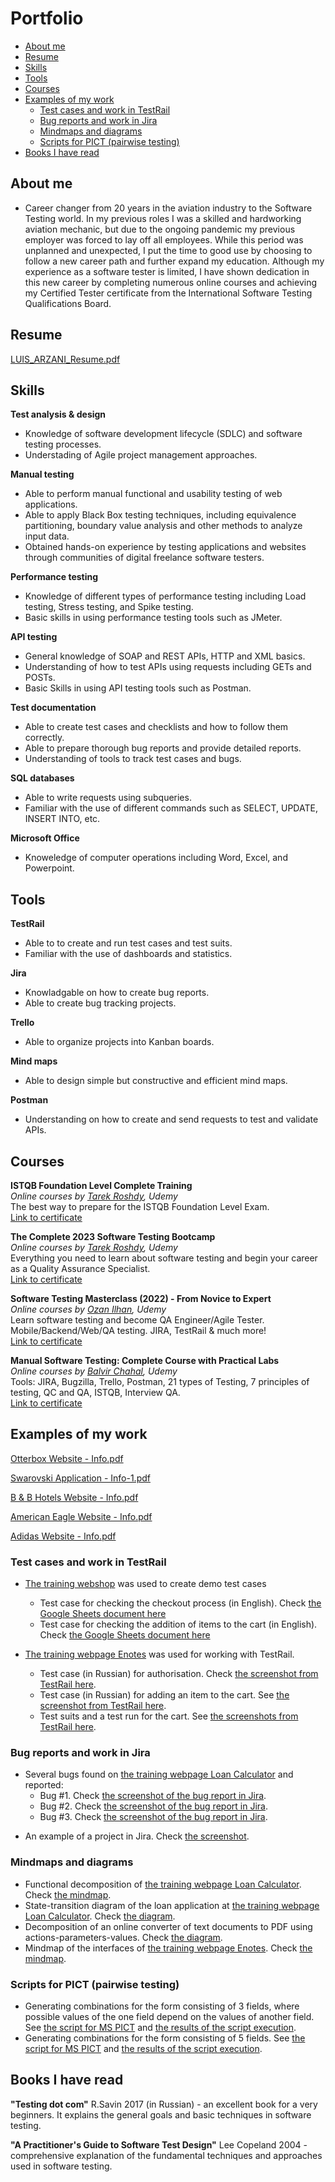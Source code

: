 # Portfolio
- [About me](#about-me)
- [Resume](#resume)
- [Skills](#skills)
- [Tools](#tools)
- [Courses](#courses)
- [Examples of my work](#examples-of-my-work)
  * [Test cases and work in TestRail](#test-cases-and-work-in-testrail)
  * [Bug reports and work in Jira](#bug-reports-and-work-in-jira)
  * [Mindmaps and diagrams](#mindmaps-and-diagrams)
  * [Scripts for PICT (pairwise testing)](#scripts-for-pict-pairwise-testing)
- [Books I have read](#books-i-have-read)

## About me

- Career changer from 20 years in the aviation industry to the Software Testing world. In my previous roles I was a skilled and hardworking aviation mechanic, but due to the ongoing pandemic my previous employer was forced to lay off all employees. While this period was unplanned and unexpected, I put the time to good use by choosing to follow a new career path and further expand my education.
Although my experience as a software tester is limited, I have shown dedication in this new career by completing numerous online courses and achieving my Certified Tester certificate from the International Software Testing Qualifications Board.





## Resume
[LUIS_ARZANI_Resume.pdf](https://github.com/ArzaniTesting/ArzaniTesting.github.io/files/12016723/LUIS_ARZANI_Resume.pdf)



## Skills


__Test analysis & design__
  * Knowledge of software development lifecycle (SDLC) and software testing processes.
  * Understading of Agile project management approaches. 
  
__Manual testing__
  * Able to perform manual functional and usability testing of web applications.
  * Able to apply Black Box testing techniques, including equivalence partitioning, boundary value analysis and other methods to analyze input data.
  * Obtained hands-on experience by testing applications and websites through communities of digital freelance software testers.

__Performance testing__
  * Knowledge of different types of performance testing including Load testing, Stress testing, and Spike testing.
  * Basic skills in using performance testing tools such as JMeter.

__API testing__
  * General knowledge of SOAP and REST APIs, HTTP and XML basics.
  * Understanding of how to test APIs using requests including GETs and POSTs.
  * Basic Skills in using API testing tools such as Postman.

__Test documentation__
  * Able to create test cases and checklists and how to follow them correctly. 
  * Able to prepare thorough bug reports and provide detailed reports.
  * Understanding of tools to track test cases and bugs. 

__SQL databases__
  * Able to write requests using subqueries.
  * Familiar with the use of different commands such as SELECT, UPDATE, INSERT INTO, etc. 

__Microsoft Office__
  * Knoweledge of computer operations including Word, Excel, and Powerpoint.


## Tools

__TestRail__
  * Able to to create and run test cases and test suits.
  * Familiar with the use of dashboards and statistics.

__Jira__
  * Knowladgable on how to create bug reports.
  * Able to create bug tracking projects.

__Trello__
  * Able to organize projects into Kanban boards. 

__Mind maps__
  * Able to design simple but constructive and efficient mind maps. 

__Postman__
  * Understanding on how to create and send requests to test and validate APIs.

## Courses

__ISTQB Foundation Level Complete Training__  
*Online courses by [Tarek Roshdy](https://www.udemy.com/user/trq-rshd/), Udemy*  
The best way to prepare for the ISTQB Foundation Level Exam.    
[Link to certificate](https://www.udemy.com/certificate/UC-15693ce4-513a-4414-a4ec-ca4046dc86c5/)   

__The Complete 2023 Software Testing Bootcamp__  
*Online courses by [Tarek Roshdy](https://www.udemy.com/user/trq-rshd/), Udemy*   
Everything you need to learn about software testing and begin your career as a Quality Assurance Specialist.     
[Link to certificate](https://www.udemy.com/certificate/UC-c67b9281-cc9d-4472-9fe6-9f40f7a2d033/)

__Software Testing Masterclass (2022) - From Novice to Expert__  
*Online courses by [Ozan Ilhan](https://www.udemy.com/user/ozan-ilhan-2/), Udemy*  
Learn software testing and become QA Engineer/Agile Tester. Mobile/Backend/Web/QA testing. JIRA, TestRail & much more!    
[Link to certificate](https://www.udemy.com/certificate/UC-f2b1a130-988f-4860-bff2-8ae7e169fb32/)

__Manual Software Testing: Complete Course with Practical Labs__  
*Online courses by [Balvir Chahal](https://www.udemy.com/user/balvir-singh-6/), Udemy*  
Tools: JIRA, Bugzilla, Trello, Postman, 21 types of Testing, 7 principles of testing, QC and QA, ISTQB, Interview QA.  
[Link to certificate](https://www.udemy.com/certificate/UC-36094f34-bc44-445c-82ce-47fe5f88a4c8/)



## Examples of my work

[Otterbox Website - Info.pdf](https://github.com/ArzaniTesting/ArzaniTesting.github.io/files/12030358/Otterbox.Website.-.Info.pdf)

[Swarovski Application - Info-1.pdf](https://github.com/ArzaniTesting/ArzaniTesting.github.io/files/12030357/Swarovski.Application.-.Info-1.pdf)

[B & B Hotels Website - Info.pdf](https://github.com/ArzaniTesting/ArzaniTesting.github.io/files/12030356/B.B.Hotels.Website.-.Info.pdf)

[American Eagle Website - Info.pdf](https://github.com/ArzaniTesting/ArzaniTesting.github.io/files/12030355/American.Eagle.Website.-.Info.pdf)

[Adidas Website - Info.pdf](https://github.com/ArzaniTesting/ArzaniTesting.github.io/files/12030354/Adidas.Website.-.Info.pdf)



### Test cases and work in TestRail

- [The training webshop](http://automationpractice.com/) was used to create demo test cases
  * Test case for checking the checkout process (in English). Check [the Google Sheets document here](https://docs.google.com/spreadsheets/d/1NpgiyQr2mx2YKddbXOFi7YygWE_jUve3spzscLkpTuY/edit?usp=sharing)
  * Test case for checking the addition of items to the cart (in English). Check [the Google Sheets document here](https://docs.google.com/spreadsheets/d/1PTc-aPCKWBm4B3aaTPsvJ5wgW0P-KkpvaclZAbQzTZY/edit#gid=0)

- [The training webpage Enotes](https://enotes.pointschool.ruin) was used for working with TestRail.
  * Test case (in Russian) for authorisation. Check [the screenshot from TestRail here](https://drive.google.com/file/d/1X9q5h3NKLI7NZpoU-gaHwSrYq_KQtDsl/view?usp=sharing).
  * Test case (in Russian) for adding an item to the cart. See [the screenshot from TestRail here](https://drive.google.com/file/d/1L74DBG62BRnl45WuVYsuR3RoYU4KZHrI/view?usp=sharing).
  * Test suits and a test run for the cart. See [the screenshots from TestRail here](https://drive.google.com/file/d/1imQyEHdDE9FCWtnnPZurh0J9QMTWrS3l/view?usp=sharing).


### Bug reports and work in Jira

- Several bugs found on [the training webpage Loan Calculator](http://creditcalculator.pointschool.ru) and reported:
  * Bug #1. Check [the screenshot of the bug report in Jira](https://drive.google.com/file/d/1Ypqw992_r6YgXNdqslH1FVW3Y33sT6ip/view?usp=sharing).
  * Bug #2. Check [the screenshot of the bug report in Jira](https://drive.google.com/file/d/15KB2fIqWO4uIUbAMejk8ZZrkpPfJzz1m/view?usp=sharing).
  * Bug #3. Check [the screenshot of the bug report in Jira](https://drive.google.com/file/d/1Qn_Fe5gwdEQ-f4PKpg115CZaWl3_N705/view?usp=sharing).
* An example of a project in Jira. Check [the screenshot](https://drive.google.com/file/d/1uN7R4SGWYZ0zn45id8_CeSzs4sn68BWq/view?usp=sharing).

### Mindmaps and diagrams
* Functional decomposition of [the training webpage Loan Calculator](http://creditcalculator.pointschool.ru). Check [the mindmap](https://drive.google.com/file/d/1i1O25CTJNYbuZAmigsRFJjPzUhbRJduY/view?usp=sharing).
* State-transition diagram of the loan application at [the training webpage Loan Calculator](http://creditcalculator.pointschool.ru). Check [the diagram](https://drive.google.com/file/d/1yr1i_gvkTDtbw-ZZF9I_o5CKQZuc2KWG/view?usp=sharing).
* Decomposition of an online converter of text documents to PDF using actions-parameters-values. Check [the diagram](https://drive.google.com/file/d/1gbBCBGNyRJhp0DhFgFbpxrb9F2Zd5LnH/view?usp=sharing).
* Mindmap of the interfaces of [the training webpage Enotes](https://enotes.pointschool.ruin). Check [the mindmap](https://drive.google.com/file/d/1gzv3ADI2_tm_Of0rk_gZDZ1niW50w4oc/view?usp=sharing).

### Scripts for PICT (pairwise testing)

* Generating combinations for the form consisting of 3 fields, where possible values of the one field depend on the values of another field. See [the script for MS PICT](https://drive.google.com/file/d/1nRuFkKA2pXFHHFwfph0SuXq-2p22VLtD/view?usp=sharing) and [the results of the script execution](https://drive.google.com/file/d/1bKWMw8rqOy477JpRgfS8-koDd2jm3MEv/view?usp=sharing).
* Generating combinations for the form consisting of 5 fields. See [the script for MS PICT](https://drive.google.com/file/d/1jG72-v808dXlvSxcC6EYkiaZNbZZTeIB/view?usp=sharing) and [the results of the script execution](https://drive.google.com/file/d/1WlKu_FRv-kSVPPoQlL-7wz6CXqr9f2bi/view?usp=sharing).

## Books I have read
__"Testing dot com"__ R.Savin 2017 (in Russian) - an excellent book for a very beginners. It explains the general goals and basic techniques in software testing.

__"A Practitioner's Guide to Software Test Design"__ Lee Copeland 2004 - comprehensive explanation of the fundamental techniques and approaches used in software testing.
